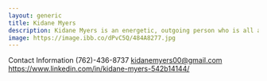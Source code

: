 ```yaml
---
layout: generic
title: Kidane Myers
description: Kidane Myers is an energetic, outgoing person who is all about innovating technology for the future. He is an aspiring computer coder and is very ambitious in his involvement with the GItHub Scholars program. His career aspirations in life are to either create employment for himself, or be an employee at a well-known tech company, such as Google.
image: https://image.ibb.co/dPvC5Q/484A8277.jpg
---
```

Contact Information
(762)-436-8737
kidanemyers00@gmail.com
https://www.linkedin.com/in/kidane-myers-542b14144/
